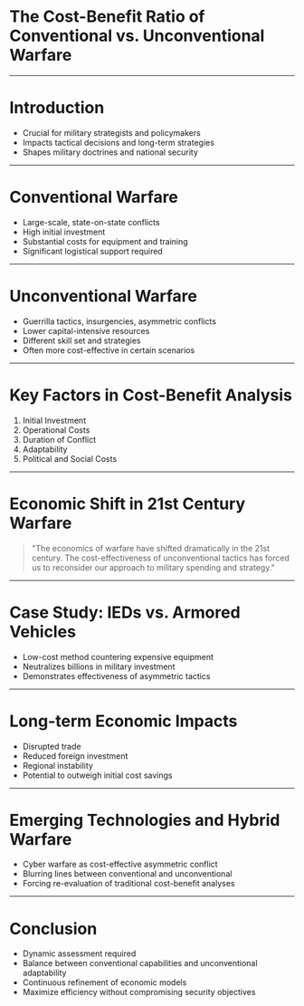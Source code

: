 # The Cost-Benefit Ratio of Conventional vs. Unconventional Warfare

---

# Introduction

- Crucial for military strategists and policymakers
- Impacts tactical decisions and long-term strategies
- Shapes military doctrines and national security

---

# Conventional Warfare

- Large-scale, state-on-state conflicts
- High initial investment
- Substantial costs for equipment and training
- Significant logistical support required

---

# Unconventional Warfare

- Guerrilla tactics, insurgencies, asymmetric conflicts
- Lower capital-intensive resources
- Different skill set and strategies
- Often more cost-effective in certain scenarios

---

# Key Factors in Cost-Benefit Analysis

1. Initial Investment
2. Operational Costs
3. Duration of Conflict
4. Adaptability
5. Political and Social Costs

---

# Economic Shift in 21st Century Warfare

> "The economics of warfare have shifted dramatically in the 21st century. The cost-effectiveness of unconventional tactics has forced us to reconsider our approach to military spending and strategy."

---

# Case Study: IEDs vs. Armored Vehicles

- Low-cost method countering expensive equipment
- Neutralizes billions in military investment
- Demonstrates effectiveness of asymmetric tactics

---

# Long-term Economic Impacts

- Disrupted trade
- Reduced foreign investment
- Regional instability
- Potential to outweigh initial cost savings

---

# Emerging Technologies and Hybrid Warfare

- Cyber warfare as cost-effective asymmetric conflict
- Blurring lines between conventional and unconventional
- Forcing re-evaluation of traditional cost-benefit analyses

---

# Conclusion

- Dynamic assessment required
- Balance between conventional capabilities and unconventional adaptability
- Continuous refinement of economic models
- Maximize efficiency without compromising security objectives